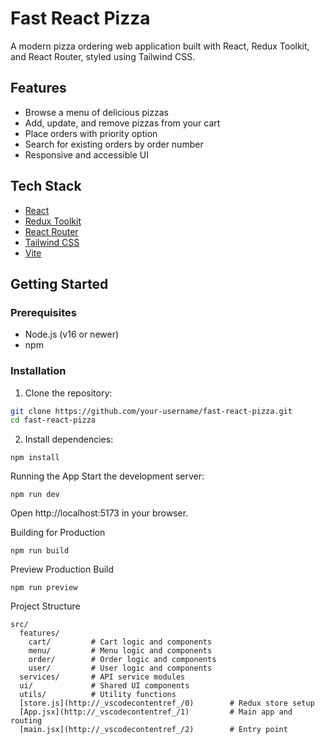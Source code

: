 # Fast React Pizza

A modern pizza ordering web application built with React, Redux Toolkit, and React Router, styled using Tailwind CSS.

## Features

- Browse a menu of delicious pizzas
- Add, update, and remove pizzas from your cart
- Place orders with priority option
- Search for existing orders by order number
- Responsive and accessible UI

## Tech Stack

- [React](https://react.dev/)
- [Redux Toolkit](https://redux-toolkit.js.org/)
- [React Router](https://reactrouter.com/)
- [Tailwind CSS](https://tailwindcss.com/)
- [Vite](https://vitejs.dev/)

## Getting Started

### Prerequisites

- Node.js (v16 or newer)
- npm

### Installation

1. Clone the repository:

```sh
git clone https://github.com/your-username/fast-react-pizza.git
cd fast-react-pizza
```

2. Install dependencies:

```
npm install
```

Running the App
Start the development server:

```
npm run dev
```

Open http://localhost:5173 in your browser.

Building for Production

```
npm run build
```

Preview Production Build

```
npm run preview
```

Project Structure

```
src/
  features/
    cart/         # Cart logic and components
    menu/         # Menu logic and components
    order/        # Order logic and components
    user/         # User logic and components
  services/       # API service modules
  ui/             # Shared UI components
  utils/          # Utility functions
  [store.js](http://_vscodecontentref_/0)        # Redux store setup
  [App.jsx](http://_vscodecontentref_/1)         # Main app and routing
  [main.jsx](http://_vscodecontentref_/2)        # Entry point
```

